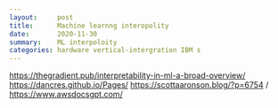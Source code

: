 ```yaml
---
layout:     post
title:      Machine learnng interopolity
date:       2020-11-30
summary:    ML interpoloity
categories: hardware vertical-intergration IBM s
---
```

https://thegradient.pub/interpretability-in-ml-a-broad-overview/
https://dancres.github.io/Pages/
https://scottaaronson.blog/?p=6754
/
https://www.awsdocsgpt.com/
